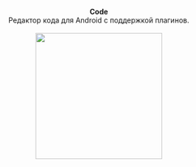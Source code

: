 <p align="center">
  <b>Code</b><br>
  Редактор кода для Android с поддержкой плагинов.
  <br><br>
  <img src="https://github.com/kotleni/code-android/blob/main/scrn.jpg?raw=true" width=250></img>
</p>
